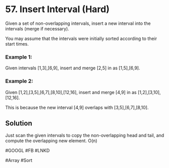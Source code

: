 # 57. Insert Interval (Hard)

Given a set of non-overlapping intervals, insert a new interval into the intervals (merge if necessary).

You may assume that the intervals were initially sorted according to their start times.

### Example 1:
Given intervals [1,3],[6,9], insert and merge [2,5] in as [1,5],[6,9].

### Example 2:
Given [1,2],[3,5],[6,7],[8,10],[12,16], insert and merge [4,9] in as [1,2],[3,10],[12,16].

This is because the new interval [4,9] overlaps with [3,5],[6,7],[8,10].

## Solution
Just scan the given intervals to copy the non-overlapping head and tail, and compute the overlapping new element. O(n)

#GOOGL #FB #LNKD

#Array #Sort
